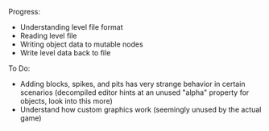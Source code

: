 Progress:
- Understanding level file format
- Reading level file
- Writing object data to mutable nodes
- Write level data back to file

To Do:
- Adding blocks, spikes, and pits has very strange behavior in certain scenarios (decompiled editor hints at an unused "alpha" property for objects, look into this more)
- Understand how custom graphics work (seemingly unused by the actual game)
